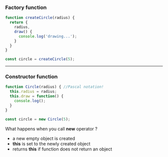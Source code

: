 ### Factory function  

```js
function createCircle(radius) {
  return {
    radius,
    draw() {
      console.log('drawing...');
    }
  }
}
```

```js
const circle = createCircle(5);
```
---

### Constructor function

```js
function Circle(radius) { //Pascal notation!
  this.radius = radius;
  this.draw = function() {
    console.log();
  }
}
```

```js
const circle = new Circle(5);
```

What happens when you call **new** operator ?
- a new empty object is created
- **this** is set to the newly created object
- returns **this** if function does not return an object
